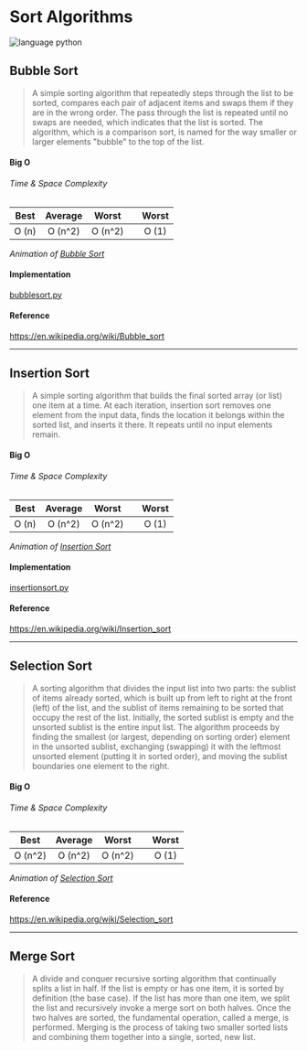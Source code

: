 # Sort Algorithms
![language python](https://img.shields.io/badge/language-python-blue.svg)

## Bubble Sort

>A simple sorting algorithm that repeatedly steps through the list to be sorted,
compares each pair of adjacent items and swaps them if they are in the wrong
order. The pass through the list is repeated until no swaps are needed, which
indicates that the list is sorted. The algorithm, which is a comparison sort, is
named for the way smaller or larger elements "bubble" to the top of the list.

#### Big O

###### Time & Space Complexity
| Best | Average | Worst || Worst |
| :---: | :---: | :---: | :---: | :---: |
| O (n) | O (n^2) | O (n^2)|| O (1) |

*Animation of [Bubble Sort](https://upload.wikimedia.org/wikipedia/commons/c/c8/Bubble-sort-example-300px.gif)*

#### Implementation
[bubblesort.py](https://github.com/kiraheta/data-structures-and-algorithms/blob/master/sort/bubblesort.py)

#### Reference
https://en.wikipedia.org/wiki/Bubble_sort

---

## Insertion Sort

>A simple sorting algorithm that builds the final sorted array (or list) one item at a time. At each iteration, insertion sort removes one element from the input data, finds the location it belongs within the sorted list, and inserts it there. It repeats until no input elements remain.

#### Big O

###### Time & Space Complexity
| Best | Average | Worst || Worst |
| :---: | :---: | :---: | :---: | :---: |
| O (n) | O (n^2) | O (n^2)|| O (1) |

*Animation of [Insertion Sort](https://upload.wikimedia.org/wikipedia/commons/0/0f/Insertion-sort-example-300px.gif)*

#### Implementation
[insertionsort.py](https://github.com/kiraheta/data-structures-and-algorithms/blob/master/sort/insertionsort.py)

#### Reference
https://en.wikipedia.org/wiki/Insertion_sort

---

## Selection Sort

>A sorting algorithm that divides the input list into two parts: the sublist of
items already sorted, which is built up from left to right at the front (left)
of the list, and the sublist of items remaining to be sorted that occupy the
rest of the list. Initially, the sorted sublist is empty and the unsorted
sublist is the entire input list. The algorithm proceeds by finding the smallest
(or largest, depending on sorting order) element in the unsorted sublist,
exchanging (swapping) it with the leftmost unsorted element (putting it in
sorted order), and moving the sublist boundaries one element to the right.

#### Big O

###### Time & Space Complexity
| Best | Average | Worst || Worst |
| :---: | :---: | :---: | :---: | :---: |
| O (n^2) | O (n^2) | O (n^2)|| O (1) |

*Animation of [Selection Sort](https://upload.wikimedia.org/wikipedia/commons/b/b0/Selection_sort_animation.gif)*

#### Reference
https://en.wikipedia.org/wiki/Selection_sort

---

## Merge Sort

>A divide and conquer  recursive sorting algorithm that continually splits a list in half. If the list is empty or has one item, it is sorted by definition (the base case). If the list has more than one item, we split the list and recursively invoke a merge sort on both halves. Once the two halves are sorted, the fundamental operation, called a merge, is performed. Merging is the process of taking two smaller sorted lists and combining them together into a single, sorted, new list.
